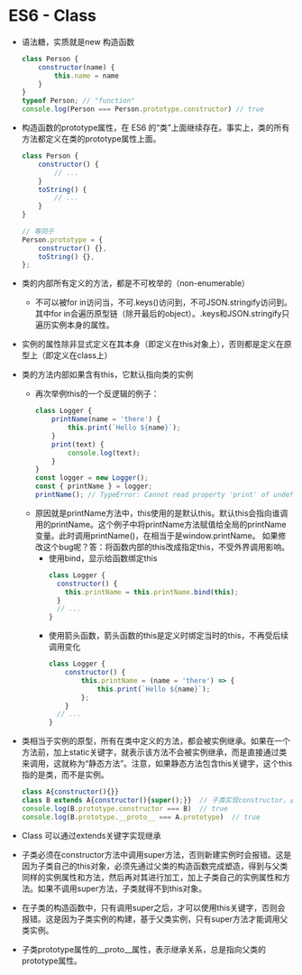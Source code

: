# ES6 - Class
- 语法糖，实质就是new 构造函数
    ```javascript
    class Person {
        constructor(name) {
            this.name = name
        }
    }
    typeof Person; // "function"
    console.log(Person === Person.prototype.constructor) // true
    ```
- 构造函数的prototype属性，在 ES6 的“类”上面继续存在。事实上，类的所有方法都定义在类的prototype属性上面。
    ```javascript
    class Person {  
        constructor() {
            // ...
        }  
        toString() {
            // ...
        }
    }
        
    // 等同于
    Person.prototype = {  
        constructor() {},
        toString() {},
    };
    ```
- 类的内部所有定义的方法，都是不可枚举的（non-enumerable）
    - 不可以被for in访问当，不可.keys()访问到，不可JSON.stringify访问到。其中for in会遍历原型链（除开最后的object）。.keys和JSON.stringify只遍历实例本身的属性。
- 实例的属性除非显式定义在其本身（即定义在this对象上），否则都是定义在原型上（即定义在class上）
- 类的方法内部如果含有this，它默认指向类的实例
    - 再次举例this的一个反逻辑的例子：
        ```javascript
        class Logger {
            printName(name = 'there') {
                this.print(`Hello ${name}`);
            }
            print(text) {
                console.log(text);
            }
        }
        const logger = new Logger();
        const { printName } = logger;
        printName(); // TypeError: Cannot read property 'print' of undefined
        ```
    - 原因就是printName方法中，this使用的是默认this。默认this会指向谁调用的printName。这个例子中将printName方法赋值给全局的printName变量。此时调用printName()，在相当于是window.printName。
如果修改这个bug呢？答：将函数内部的this改成指定this，不受外界调用影响。
        - 使用bind，显示给函数绑定this
            ```javascript
            class Logger {
              constructor() {
                this.printName = this.printName.bind(this);
              }
              // ...
            }
            ```
        - 使用箭头函数，箭头函数的this是定义时绑定当时的this，不再受后续调用变化
            ```javascript
            class Logger {
                constructor() {
                    this.printName = (name = 'there') => {
                        this.print(`Hello ${name}`);
                    };
                }
              // ...
            }
            ```

- 类相当于实例的原型，所有在类中定义的方法，都会被实例继承。如果在一个方法前，加上static关键字，就表示该方法不会被实例继承，而是直接通过类来调用，这就称为“静态方法”。注意，如果静态方法包含this关键字，这个this指的是类，而不是实例。
    ```javascript
    class A{constructor(){}}
    class B extends A{constructor(){super();}}  // 子类实现constructor，必须调用super
    console.log(B.prototype.constructor === B)  // true
    console.log(B.prototype.__proto__ === A.prototype)  // true
    ```
- Class 可以通过extends关键字实现继承
- 子类必须在constructor方法中调用super方法，否则新建实例时会报错。这是因为子类自己的this对象，必须先通过父类的构造函数完成塑造，得到与父类同样的实例属性和方法，然后再对其进行加工，加上子类自己的实例属性和方法。如果不调用super方法，子类就得不到this对象。
- 在子类的构造函数中，只有调用super之后，才可以使用this关键字，否则会报错。这是因为子类实例的构建，基于父类实例，只有super方法才能调用父类实例。
- 子类prototype属性的__proto__属性，表示继承关系，总是指向父类的prototype属性。
